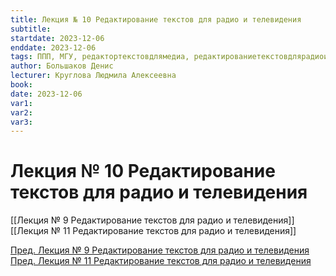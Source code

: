 ```yaml
---
title: Лекция № 10 Редактирование текстов для радио и телевидения
subtitle:
startdate: 2023-12-06
enddate: 2023-12-06
tags: ППП, МГУ, редактортекстовдлямедиа, редактированиетекстовдлярадиоителевидения
author: Большаков Денис
lecturer: Круглова Людмила Алексеевна
book:
date: 2023-12-06
var1:
var2:
var3:
---
```

# Лекция № 10 Редактирование текстов для радио и телевидения




[[Лекция № 9 Редактирование текстов для радио и телевидения]]     [[Лекция № 11 Редактирование текстов для радио и телевидения]]

[Пред. Лекция № 9 Редактирование текстов для радио и телевидения](https://github.com/denisbolshakoff/MSU/blob/main/Редактирование%20текстов%20для%20радио%20и%20телевидения/Лекция%20№%209%20Редактирование%20текстов%20для%20радио%20и%20телевидения.md)      [Пред. Лекция № 11 Редактирование текстов для радио и телевидения](https://github.com/denisbolshakoff/MSU/blob/main/Редактирование%20текстов%20для%20радио%20и%20телевидения/Лекция%20№%2011%20Редактирование%20текстов%20для%20радио%20и%20телевидения.md)